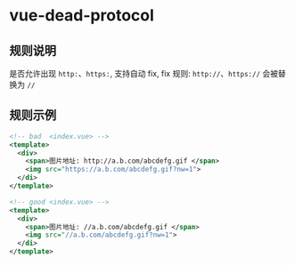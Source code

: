 # vue-dead-protocol

## 规则说明

是否允许出现 `http:`、`https:`, 支持自动 fix, fix 规则: `http://`、`https://` 会被替换为 `//`

## 规则示例

```xml
<!-- bad  <index.vue> -->
<template>
  <div>
    <span>图片地址: http://a.b.com/abcdefg.gif </span>
    <img src="https://a.b.com/abcdefg.gif?nw=1">
  </di>
</template>

<!-- good <index.vue> -->
<template>
  <div>
    <span>图片地址: //a.b.com/abcdefg.gif </span>
    <img src="//a.b.com/abcdefg.gif?nw=1">
  </di>
</template>
```